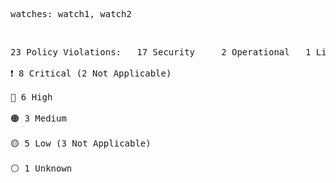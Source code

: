 <pre>watches: watch1, watch2</pre><br><pre>23 Policy Violations:&Tab;17 Security&Tab;2 Operational&Tab;1 License&Tab;3 Secrets<br><br><div style="display: flex; align-items: center; text-align: center">❗️ 8 Critical (2 Not Applicable)</div><br><div style="display: flex; align-items: center; text-align: center">🔴 6 High</div><br><div style="display: flex; align-items: center; text-align: center">🟠 3 Medium</div><br><div style="display: flex; align-items: center; text-align: center">🟡 5 Low (3 Not Applicable)</div><br><div style="display: flex; align-items: center; text-align: center">⚪️ 1 Unknown</div></pre>